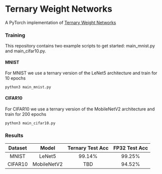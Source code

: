 # Ternary Weight Networks

A PyTorch implementation of [Ternary Weight Networks](https://arxiv.org/abs/1605.04711)

### Training
This repository contains two example scripts to get started: main_mnist.py and main_cifar10.py.

#### MNIST
For MNIST we use a ternary version of the LeNet5 architecture and train for 10 epochs
```
python3 main_mnist.py
```

#### CIFAR10
For CIFAR10 we use a ternary version of the MobileNetV2 architecture and train for 200 epochs
```
python3 main_cifar10.py
```

### Results

| Dataset | Model       | Ternary Test Acc  | FP32 Test Acc  |
|:-------:|:-----------:|:-----------------:|:--------------:|
| MNIST   | LeNet5      | 99.14%            | 99.25%         |
| CIFAR10 | MobileNetV2 | TBD               | 94.52%         |